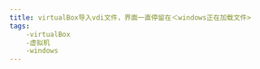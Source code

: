 ```yaml
---
title: virtualBox导入vdi文件，界面一直停留在＜windows正在加载文件>
tags:
    -virtualBox
    -虚拟机
    -windows
---
```

